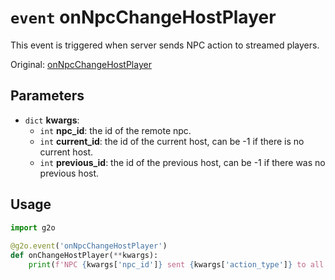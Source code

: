 # `event` onNpcChangeHostPlayer

This event is triggered when server sends NPC action to streamed players.

Original: [onNpcChangeHostPlayer](https://gothicmultiplayerteam.gitlab.io/docs/0.3.0/script-reference/server-events/npc/onNpcChangeHostPlayer/)

## Parameters
* `dict` **kwargs**:
    * `int` **npc_id**: the id of the remote npc.
    * `int` **current_id**: the id of the current host, can be -1 if there is no current host.
    * `int` **previous_id**: the id of the previous host, can be -1 if there was no previous host.

## Usage
```python
import g2o
        
@g2o.event('onNpcChangeHostPlayer')
def onChangeHostPlayer(**kwargs):
    print(f'NPC {kwargs['npc_id']} sent {kwargs['action_type']} to all players.')
```